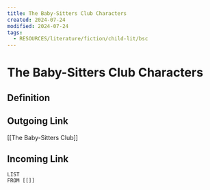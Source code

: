 ```yaml
---
title: The Baby-Sitters Club Characters
created: 2024-07-24
modified: 2024-07-24
tags:
  - RESOURCES/literature/fiction/child-lit/bsc
---
```

# The Baby-Sitters Club Characters
## Definition

## Outgoing Link
[[The Baby-Sitters Club]]
## Incoming Link
```dataview
LIST
FROM [[]]
```

